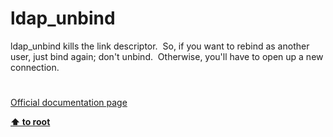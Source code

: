 # ldap_unbind




<div class="phpcode"><span class="html">
ldap_unbind kills the link descriptor.&#xA0; So, if you want to rebind as another user, just bind again; don&apos;t unbind.&#xA0; Otherwise, you&apos;ll have to open up a new connection.</span>
</div>
  

#

[Official documentation page](https://www.php.net/manual/en/function.ldap-unbind.php)

**[⬆ to root](/)**
